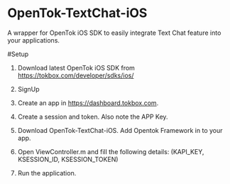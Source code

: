 # OpenTok-TextChat-iOS
A wrapper for OpenTok iOS SDK to easily integrate Text Chat feature into your applications.

#Setup

1. Download latest OpenTok iOS SDK from https://tokbox.com/developer/sdks/ios/

2. SignUp

3. Create an app in https://dashboard.tokbox.com.

4. Create a session and token. Also note the APP Key.

5. Download OpenTok-TextChat-iOS. Add Opentok Framework in to your app.

6. Open ViewController.m and fill the following details:
(KAPI_KEY, 
KSESSION_ID, 
KSESSION_TOKEN)

7. Run the application. 
